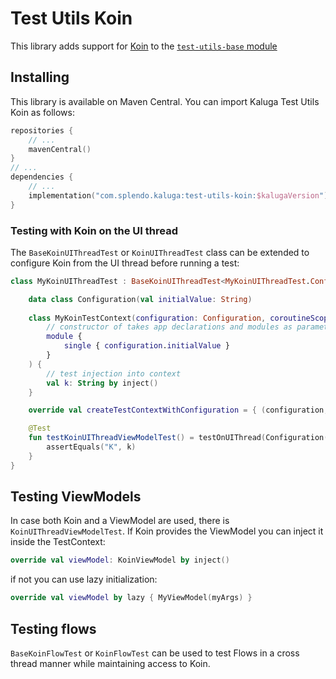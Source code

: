 # Test Utils Koin

This library adds support for [Koin](https://insert-koin.io/) to the [`test-utils-base` module](../test-utils-base)

## Installing
This library is available on Maven Central. You can import Kaluga Test Utils Koin as follows:

```kotlin
repositories {
    // ...
    mavenCentral()
}
// ...
dependencies {
    // ...
    implementation("com.splendo.kaluga:test-utils-koin:$kalugaVersion")
}
```

### Testing with Koin on the UI thread

The `BaseKoinUIThreadTest` or `KoinUIThreadTest` class can be extended to configure Koin from the UI thread before running a test:

```kotlin
class MyKoinUIThreadTest : BaseKoinUIThreadTest<MyKoinUIThreadTest.Configuration, MyKoinUIThreadTest.MyKoinTestContext>() {

    data class Configuration(val initialValue: String)
    
    class MyKoinTestContext(configuration: Configuration, coroutineScope: CoroutineScope) : KoinUIThreadTest.KoinTestContext(
        // constructor of takes app declarations and modules as parameters
        module {
            single { configuration.initialValue }
        }
    ) {
        // test injection into context
        val k: String by inject()
    }

    override val createTestContextWithConfiguration = { (configuration, scope) -> MyKoinTestContext(configuration, scope) }

    @Test
    fun testKoinUIThreadViewModelTest() = testOnUIThread(Configuration("K")) {
        assertEquals("K", k)
    }
}
```

## Testing ViewModels
In case both Koin and a ViewModel are used, there is `KoinUIThreadViewModelTest`.
If Koin provides the ViewModel you can inject it inside the TestContext:

```kotlin
override val viewModel: KoinViewModel by inject()
```

if not you can use lazy initialization:
```kotlin
override val viewModel by lazy { MyViewModel(myArgs) }
```

## Testing flows

`BaseKoinFlowTest` or `KoinFlowTest` can be used to test Flows in a cross thread manner while maintaining access to Koin.
